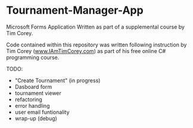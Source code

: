 # Tournament-Manager-App
Microsoft Forms Application Written as part of a supplemental course by Tim Corey.

Code contained within this repository was written following instruction by Tim Corey (www.IAmTimCorey.com) as part of his free online C# programming course.

TODO:

* "Create Tournament" (in progress)
* Dasboard form
* tournament viewer
* refactoring
* error handling
* user email funtionality
* wrap-up (debug)
